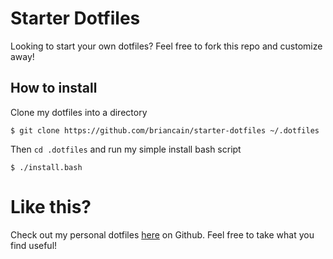 # Starter Dotfiles

Looking to start your own dotfiles? Feel free to fork this repo and customize away!

## How to install

Clone my dotfiles into a directory

    $ git clone https://github.com/briancain/starter-dotfiles ~/.dotfiles

Then `cd .dotfiles` and run my simple install bash script

    $ ./install.bash

# Like this?

Check out my personal dotfiles [here](https://github.com/briancain/dotfiles) on Github. Feel free to take what you find useful!
